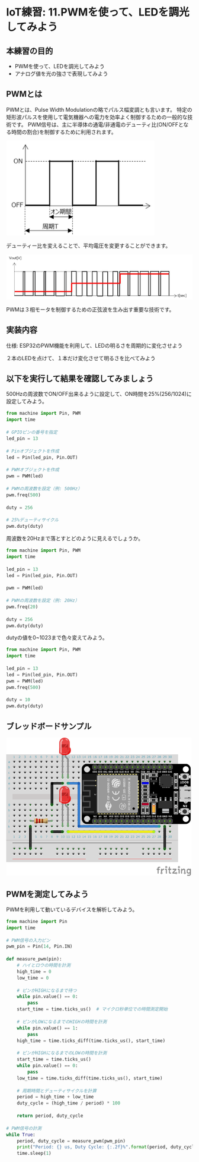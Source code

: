 # IoT練習: 11.PWMを使って、LEDを調光してみよう

## 本練習の目的

- PWMを使って、LEDを調光してみよう
- アナログ値を光の強さで表現してみよう

## PWMとは

PWMとは、Pulse Width Modulationの略でパルス幅変調とも言います。
特定の矩形波パルスを使用して電気機器への電力を効率よく制御するための一般的な技術です。
PWM信号は、主に半導体の通電/非通電のデューティ比(ON/OFFとなる時間の割合)を制御するために利用されます。

<img src="PWM.jpg" width="400px">

デューティー比を変えることで、平均電圧を変更することができます。

<img src="PWM-02.jpg" width="600px">

PWMは３相モータを制御するための正弦波を生み出す重要な技術です。

## 実装内容

仕様: ESP32のPWM機能を利用して、LEDの明るさを周期的に変化させよう

２本のLEDを点けて、１本だけ変化させて明るさを比べてみよう

## 以下を実行して結果を確認してみましょう

500Hzの周波数でON/OFF出来るように設定して、ON時間を25%(256/1024)に設定してみよう。

```python
from machine import Pin, PWM
import time

# GPIOピンの番号を指定
led_pin = 13

# Pinオブジェクトを作成
led = Pin(led_pin, Pin.OUT)

# PWMオブジェクトを作成
pwm = PWM(led)

# PWMの周波数を設定（例: 500Hz）
pwm.freq(500)

duty = 256

# 25%デューティサイクル
pwm.duty(duty)
```

周波数を20Hzまで落とすとどのように見えるでしょうか。

```python
from machine import Pin, PWM
import time

led_pin = 13
led = Pin(led_pin, Pin.OUT)

pwm = PWM(led)

# PWMの周波数を設定（例: 20Hz）
pwm.freq(20)

duty = 256
pwm.duty(duty)
```

dutyの値を0~1023まで色々変えてみよう。

```python
from machine import Pin, PWM
import time

led_pin = 13
led = Pin(led_pin, Pin.OUT)
pwm = PWM(led)
pwm.freq(500)

duty = 10
pwm.duty(duty)
```

## ブレッドボードサンプル

<img src="practice11.png" width="500px">

## PWMを測定してみよう

PWMを利用して動いているデバイスを解析してみよう。

```python
from machine import Pin
import time

# PWM信号の入力ピン
pwm_pin = Pin(14, Pin.IN)

def measure_pwm(pin):
    # ハイとロウの時間を計測
    high_time = 0
    low_time = 0
    
    # ピンがHIGHになるまで待つ
    while pin.value() == 0:
        pass
    start_time = time.ticks_us()  # マイクロ秒単位での時間測定開始
    
    # ピンがLOWになるまでのHIGHの時間を計測
    while pin.value() == 1:
        pass
    high_time = time.ticks_diff(time.ticks_us(), start_time)
    
    # ピンがHIGHになるまでのLOWの時間を計測
    start_time = time.ticks_us()
    while pin.value() == 0:
        pass
    low_time = time.ticks_diff(time.ticks_us(), start_time)
    
    # 周期時間とデューティサイクルを計算
    period = high_time + low_time
    duty_cycle = (high_time / period) * 100
    
    return period, duty_cycle

# PWM信号の計測
while True:
    period, duty_cycle = measure_pwm(pwm_pin)
    print("Period: {} us, Duty Cycle: {:.2f}%".format(period, duty_cycle))
    time.sleep(1)
```

